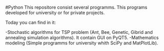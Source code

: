 #Python
This repositore consist several programms. This programs developed for university or for private projects.

Today you can find in it:

-Stochastic algorithms for TSP problem (Ant, Bee, Genetic, Gibrid and annealing simulation algorithms). It contain GUI on PyQT5.
-Mathematics modeling (Simple programms for university whith SciPy and MatPlotLib).


